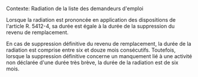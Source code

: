 Contexte: Radiation de la liste des demandeurs d'emploi

Lorsque la radiation est prononcée en application des dispositions de l'article R. 5412-4, sa durée est égale à la durée de la suppression du revenu de remplacement.

En cas de suppression définitive du revenu de remplacement, la durée de la radiation est comprise entre six et douze mois consécutifs. Toutefois, lorsque la suppression définitive concerne un manquement lié à une activité non déclarée d'une durée très brève, la durée de la radiation est de six mois.